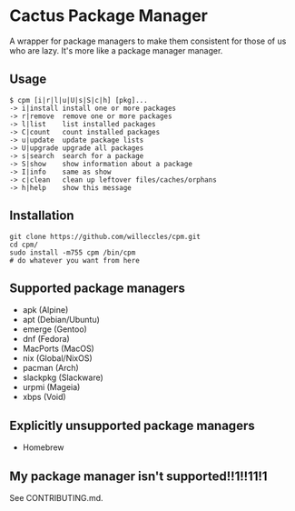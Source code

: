 # Cactus Package Manager
A wrapper for package managers to make them consistent for those of us who are
lazy. It's more like a package manager manager.

## Usage

```
$ cpm [i|r|l|u|U|s|S|c|h] [pkg]...
-> i|install install one or more packages
-> r|remove  remove one or more packages
-> l|list    list installed packages
-> C|count   count installed packages
-> u|update  update package lists
-> U|upgrade upgrade all packages
-> s|search  search for a package
-> S|show    show information about a package
-> I|info    same as show
-> c|clean   clean up leftover files/caches/orphans
-> h|help    show this message
```

## Installation
```
git clone https://github.com/willeccles/cpm.git
cd cpm/
sudo install -m755 cpm /bin/cpm
# do whatever you want from here
```

## Supported package managers

- apk (Alpine)
- apt (Debian/Ubuntu)
- emerge (Gentoo)
- dnf (Fedora)
- MacPorts (MacOS)
- nix (Global/NixOS)
- pacman (Arch)
- slackpkg (Slackware)
- urpmi (Mageia)
- xbps (Void)

## Explicitly unsupported package managers

- Homebrew

## My package manager isn't supported!!1!!11!1

See CONTRIBUTING.md.
